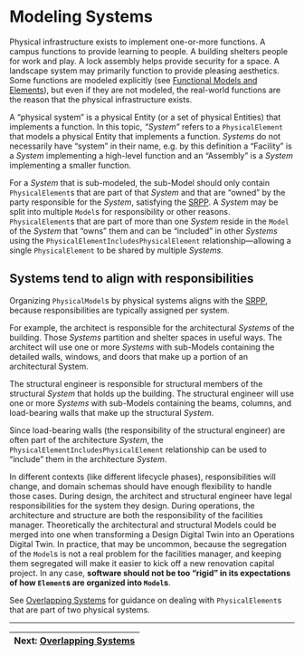 # Modeling Systems

Physical infrastructure exists to implement one-or-more functions. A campus functions to provide learning to people. A building shelters people for work and play. A lock assembly helps provide security for a space. A landscape system may primarily function to provide pleasing aesthetics. Some functions are modeled explicitly (see [Functional Models and Elements](./functional-models-and-elements.md)), but even if they are not modeled, the real-world functions are the reason that the physical infrastructure exists.

A “physical system” is a physical Entity (or a set of physical Entities) that implements a function. In this topic, *“System”* refers to a `PhysicalElement` that models a physical Entity that implements a function. *Systems* do not necessarily have “system” in their name, e.g. by this definition a “Facility” is a *System* implementing a high-level function and an “Assembly” is a *System* implementing a smaller function.

For a *System* that is sub-modeled, the sub-Model should only contain `PhysicalElement`s that are part of that *System* and that are “owned” by the party responsible for the *System*, satisfying the [SRPP](./srpp.md). A *System* may be split into multiple `Model`s for responsibility or other reasons. `PhysicalElement`s that are part of more than one *System* reside in the `Model` of the *System* that “owns” them and can be “included” in other *Systems* using the `PhysicalElementIncludesPhysicalElement` relationship—allowing a single `PhysicalElement` to be shared by multiple *Systems*.

## Systems tend to align with responsibilities

Organizing `PhysicalModel`s by physical systems aligns with the [SRPP](./srpp.md), because responsibilities are typically assigned per system.

For example, the architect is responsible for the architectural *Systems* of the building. Those *Systems* partition and shelter spaces in useful ways. The architect will use one or more *Systems* with sub-Models containing the detailed walls, windows, and doors that make up a portion of an architectural System.

The structural engineer is responsible for structural members of the structural *System* that holds up the building. The structural engineer will use one or more *Systems* with sub-Models containing the beams, columns, and load-bearing walls that make up the structural *System*.

Since load-bearing walls (the responsibility of the structural engineer) are often part of the architecture *System*, the `PhysicalElementIncludesPhysicalElement` relationship can be used to “include” them in the architecture *System*.

In different contexts (like different lifecycle phases), responsibilities will change, and domain schemas should have enough flexibility to handle those cases. During design, the architect and structural engineer have legal responsibilities for the system they design. During operations, the architecture and structure are both the responsibility of the facilities manager. Theoretically the architectural and structural Models could be merged into one when transforming a Design Digital Twin into an Operations Digital Twin. In practice, that may be uncommon, because the segregation of the `Model`s is not a real problem for the facilities manager, and keeping them segregated will make it easier to kick off a new renovation capital project. In any case, **software should not be too “rigid” in its expectations of how `Element`s are organized into `Model`s**.

See [Overlapping Systems](./overlapping-systems.md) for guidance on dealing with `PhysicalElement`s that are part of two physical systems.

---
| Next: [Overlapping Systems](./overlapping-systems.md)
|:---
